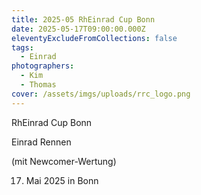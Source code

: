 ```yaml
---
title: 2025-05 RhEinrad Cup Bonn
date: 2025-05-17T09:00:00.000Z
eleventyExcludeFromCollections: false
tags:
  - Einrad
photographers:
  - Kim
  - Thomas
cover: /assets/imgs/uploads/rrc_logo.png
---
```

RhEinrad Cup Bonn

Einrad Rennen

(mit Newcomer-Wertung)

17. Mai 2025 in Bonn
